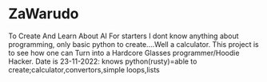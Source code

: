 # ZaWarudo
To Create And Learn About AI
For starters I dont know anything about programming, only basic python to create....Well a calculator.
This project is to see how one can Turn into a Hardcore Glasses programmer/Hoodie Hacker.
Date is 23-11-2022: knows python(rusty)=able to create;calculator,convertors,simple loops,lists

